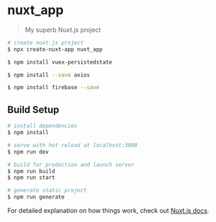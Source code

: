 # nuxt_app

> My superb Nuxt.js project

```bash
# create nuxt.js project
$ npx create-nuxt-app nuxt_app

$ npm install vuex-persistedstate

$ npm install --save axios

$ npm install firebase --save
```

## Build Setup

```bash
# install dependencies
$ npm install

# serve with hot reload at localhost:3000
$ npm run dev

# build for production and launch server
$ npm run build
$ npm run start

# generate static project
$ npm run generate
```

For detailed explanation on how things work, check out [Nuxt.js docs](https://nuxtjs.org).
